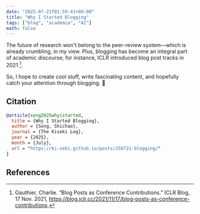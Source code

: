```yaml
---
date: "2025-07-21T01:59:43+08:00"
title: "Why I Started Blogging"
tags: ["blog", "academia", "AI"]
math: false
---
```


The future of research won't belong to the peer-review system—which is already crumbling, in my view. Plus, blogging has become an integral part of academic discourse; for instance, ICLR introduced blog post tracks in 2021 [^Gauthier].

So, I hope to create cool stuff, write fascinating content, and hopefully catch your attention through blogging. 🌟

## Citation

```bibtex
@article{song2025whyistarted,
  title = {Why I Started Blogging},
  author = {Song, Shichao},
  journal = {The Kiseki Log},
  year = {2025},
  month = {July},
  url = "https://ki-seki.github.io/posts/250721-blogging/"
}
```

## References

[^Gauthier]: Gauthier, Charlie. “Blog Posts as Conference Contributions.” ICLR Blog, 17 Nov. 2021, https://blog.iclr.cc/2021/11/17/blog-posts-as-conference-contributions.
